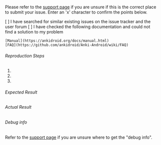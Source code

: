 Please refer to the [support page](https://ankidroid.org/docs/help.html) if you are unsure if this is the correct place to submit your issue. Enter an 'x' character to confirm the points below.

[ ] I have searched for similar existing issues on the issue tracker and the user forum
[ ] I have checked the following documentation and could not find a solution to my problem

    [Manual](https://ankidroid.org/docs/manual.html)
    [FAQ](https://github.com/ankidroid/Anki-Android/wiki/FAQ)


###### Reproduction Steps

1. 
2. 
3. 

###### Expected Result



###### Actual Result



###### Debug info
Refer to the [support page](https://ankidroid.org/docs/help.html) if you are unsure where to get the "debug info".



